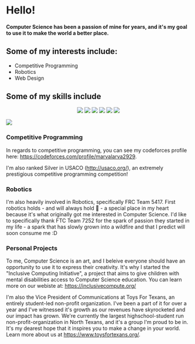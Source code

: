 
# Hello!

#### Computer Science has been a passion of mine for years, and it's my goal to use it to make the world a better place.


## Some of my interests include:

* Competitive Programming
* Robotics
* Web Design

## Some of my skills include

<p align="center">
  <img src="https://img.shields.io/badge/React-20232A?style=for-the-badge&logo=react&logoColor=61DAFB" />
  <img src="https://img.shields.io/badge/JavaScript-323330?style=for-the-badge&logo=javascript&logoColor=F7DF1E"/>
  <img src="https://img.shields.io/badge/Node.js-339933?style=for-the-badge&logo=nodedotjs&logoColor=white"/>
  <img src="https://img.shields.io/badge/C%2B%2B-00599C?style=for-the-badge&logo=c%2B%2B&logoColor=white"/>
  <img src="https://img.shields.io/badge/HTML5-E34F26?style=for-the-badge&logo=html5&logoColor=white"/>
  <img src="https://img.shields.io/badge/Codeforces-445f9d?style=for-the-badge&logo=Codeforces&logoColor=white"/>
</p>

<img src="https://github-readme-stats.vercel.app/api/top-langs/?username=marvalarva2929"/>

### Competitive Programming

In regards to competitive programming, you can see my codeforces profile here: https://codeforces.com/profile/marvalarva2929.

I'm also ranked Silver in USACO (http://usaco.org/), an extremely prestigious competitive programming competition! 

### Robotics

I'm also heavily involved in Robotics, specifically FRC Team 5417. First robotics holds - and will always hold 💖 - a special place in my heart because it's what originally got me interested in Computer Science. I'd like to specifically thank FTC Team 7252 for the spark of passion they started in my life - a spark that has slowly grown into a wildfire and that I predict will soon consume me :D

### Personal Projects

To me, Computer Science is an art, and I beleive everyone should have an opportunity to use it to express their creativity. It's why I started the "Inclusive Computing Initiative", a project that aims to give children with mental disabilities access to Computer Science education. You can learn more on our webiste at: https://inclusivecompute.org/

I'm also the Vice President of Communications at Toys For Texans, an entirely student-led non-profit organization. I've been a part of it for over a year and I've witnessed it's growth as our revenues have skyrocketed and our impact has grown. We're currently the largest highschool-student run non-profit-organization in North Texans, and it's a group I'm proud to be in. It's my dearest hope that it inspires you to make a change in your world. Learn more about us at https://www.toysfortexans.org/.
